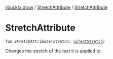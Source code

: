 [libui.ktx.draw](../README.md) / [StretchAttribute](README.md) / [StretchAttribute](-stretch-attribute.md)

# StretchAttribute

`fun StretchAttribute(stretch: `[`uiTextStretch`](../../libui/ui-text-stretch.md)`)`

Changes the stretch of the text it is applied to.
